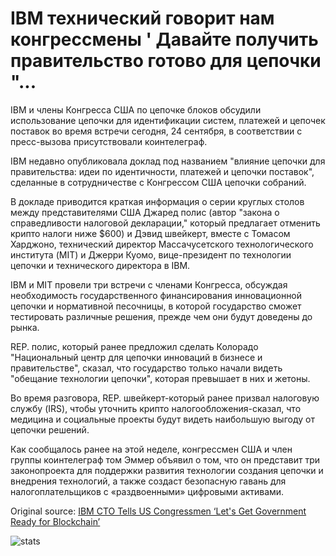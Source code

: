 # IBM технический говорит нам конгрессмены ' Давайте получить правительство готово для цепочки "...

IBM и члены Конгресса США по цепочке блоков обсудили использование цепочки для идентификации систем, платежей и цепочек поставок во время встречи сегодня, 24 сентября, в соответствии с пресс-вызова присутствовали коинтелеграф.

IBM недавно опубликовала доклад под названием "влияние цепочки для правительства: идеи по идентичности, платежей и цепочки поставок", сделанные в сотрудничестве с Конгрессом США цепочки собраний.

В докладе приводится краткая информация о серии круглых столов между представителями США Джаред полис (автор "закона о справедливости налоговой декларации," который предлагает отменить крипто налоги ниже $600) и Дэвид швейкерт, вместе с Томасом Харджоно, технический директор Массачусетского технологического института (MIT) и Джерри Куомо, вице-президент по технологии цепочки и технического директора в IBM.

IBM и MIT провели три встречи с членами Конгресса, обсуждая необходимость государственного финансирования инновационной цепочки и нормативной песочницы, в которой государство сможет тестировать различные решения, прежде чем они будут доведены до рынка.

REP. полис, который ранее предложил сделать Колорадо "Национальный центр для цепочки инноваций в бизнесе и правительстве", сказал, что государство только начали видеть "обещание технологии цепочки", которая превышает в них и жетоны.

Во время разговора, REP. швейкерт-который ранее призвал налоговую службу (IRS), чтобы уточнить крипто налогообложения-сказал, что медицина и социальные проекты будут видеть наибольшую выгоду от цепочки решений.

Как сообщалось ранее на этой неделе, конгрессмен США и член группы коинтелеграф том Эммер объявил о том, что он представит три законопроекта для поддержки развития технологии создания цепочки и внедрения технологий, а также создаст безопасную гавань для налогоплательщиков с «раздвоенными» цифровыми активами.

Original source: [IBM CTO Tells US Congressmen ‘Let's Get Government Ready for Blockchain’](https://cointelegraph.com/news/ibm-cto-tells-us-congressmen-lets-get-government-ready-for-blockchain)

![stats](https://c.statcounter.com/11760860/0/a89fa40b/1/ "stats")